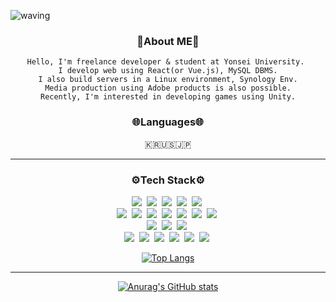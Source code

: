 ![waving](https://capsule-render.vercel.app/api?type=waving&height=200&text=Ichiya%20Luna&fontAlign=50&fontAlignY=40&color=gradient)

<div align="center">
  <h3>🍓About ME🍓</h3>
    
    Hello, I'm freelance developer & student at Yonsei University. 
    I develop web using React(or Vue.js), MySQL DBMS.
    I also build servers in a Linux environment, Synology Env.
    Media production using Adobe products is also possible.
    Recently, I'm interested in developing games using Unity.
    
  
  <h3>🌐Languages🌐</h3>
  🇰🇷🇺🇸🇯🇵
  <hr>
  <h3>⚙️Tech Stack⚙️</h3>
  <img src="https://img.shields.io/badge/C-A8B9CC?style=flat-square&logo=C&logoColor=white"/>&nbsp 
  <img src="https://img.shields.io/badge/C++-00599C?style=flat-square&logo=C%2B%2B&logoColor=white"/>&nbsp 
  <img src="https://img.shields.io/badge/.Net-512BD4?style=flat-square&logo=.Net&logoColor=white"/>&nbsp 
  <img src="https://img.shields.io/badge/Python-3766AB?style=flat-square&logo=Python&logoColor=white"/>&nbsp 
  <img src="https://img.shields.io/badge/Unity-FFFFFF?style=flat-square&logo=Unity&logoColor=black"/>&nbsp 
  <br>
  <img src="https://img.shields.io/badge/HTML5-E34F26?style=flat-square&logo=HTML5&logoColor=white"/>&nbsp 
  <img src="https://img.shields.io/badge/css-1572B6?style=flat-square&logo=css3&logoColor=white"/>&nbsp 
  <img src="https://img.shields.io/badge/Javascript-ffb13b?style=flat-square&logo=javascript&logoColor=black"/>&nbsp 
  <img src="https://img.shields.io/badge/jQuery-0769AD?style=flat-square&logo=jQuery&logoColor=white"/>&nbsp 
  <img src="https://img.shields.io/badge/Vue.js-4FC08D?style=flat-square&logo=Vue.js&logoColor=white"/>&nbsp 
  <img src="https://img.shields.io/badge/React-61DAFB?style=flat-square&logo=React&logoColor=black"/>&nbsp 
  <img src="https://img.shields.io/badge/Mysql-E6B91E?style=flat-square&logo=MySql&logoColor=black"/>&nbsp 
  <br>
  <img src="https://img.shields.io/badge/NGINX-009639?style=flat-square&logo=NGINX&logoColor=white"/>&nbsp 
  <img src="https://img.shields.io/badge/Docker-2496ED?style=flat-square&logo=Docker&logoColor=white"/>&nbsp 
  <img src="https://img.shields.io/badge/Synology-B5B5B6?style=flat-square&logo=Synology&logoColor=black"/>&nbsp 
  <br>
  <img src="https://img.shields.io/badge/Adobe-FF0000?style=flat-square&logo=Adobe&logoColor=white"/>&nbsp 
  <img src="https://img.shields.io/badge/Ae-9999FF?style=flat-square&logo=Adobe-After-Effects&logoColor=white"/>&nbsp 
  <img src="https://img.shields.io/badge/Ai-FF9A00?style=flat-square&logo=Adobe-Illustrator&logoColor=white"/>&nbsp 
  <img src="https://img.shields.io/badge/Ps-31A8FF?style=flat-square&logo=Adobe-Photoshop&logoColor=white"/>&nbsp 
  <img src="https://img.shields.io/badge/Pr-9999FF?style=flat-square&logo=Adobe-Premiere-Pro&logoColor=white"/>&nbsp 
  <img src="https://img.shields.io/badge/Xd-FF61F6?style=flat-square&logo=Adobe-XD&logoColor=white"/>&nbsp 
  
  [![Top Langs](https://github-readme-stats.vercel.app/api/top-langs/?username=IchiyaLuna)](https://github.com/anuraghazra/github-readme-stats)
  
  <hr>
  
  [![Anurag's GitHub stats](https://github-readme-stats.vercel.app/api?username=ichiyaluna)](https://github.com/anuraghazra/github-readme-stats)
</div>


